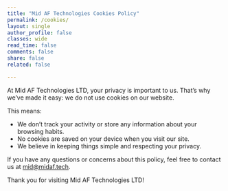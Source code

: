 ```yaml
---
title: "Mid AF Technologies Cookies Policy"
permalink: /cookies/
layout: single
author_profile: false
classes: wide
read_time: false
comments: false
share: false
related: false

---
```


At Mid AF Technologies LTD, your privacy is important to us. That’s why we’ve made it easy: we do not use cookies on our website.

This means:
* We don’t track your activity or store any information about your browsing habits.
* No cookies are saved on your device when you visit our site.
* We believe in keeping things simple and respecting your privacy. 

If you have any questions or concerns about this policy, feel free to contact us at [mid@midaf.tech](mailto:mid@midaf.tech).

Thank you for visiting Mid AF Technologies LTD!
